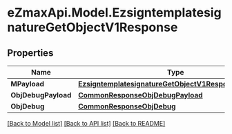 
# eZmaxApi.Model.EzsigntemplatesignatureGetObjectV1Response

## Properties

Name | Type | Description | Notes
------------ | ------------- | ------------- | -------------
**MPayload** | [**EzsigntemplatesignatureGetObjectV1ResponseMPayload**](EzsigntemplatesignatureGetObjectV1ResponseMPayload.md) |  | 
**ObjDebugPayload** | [**CommonResponseObjDebugPayload**](CommonResponseObjDebugPayload.md) |  | [optional] 
**ObjDebug** | [**CommonResponseObjDebug**](CommonResponseObjDebug.md) |  | [optional] 

[[Back to Model list]](../README.md#documentation-for-models)
[[Back to API list]](../README.md#documentation-for-api-endpoints)
[[Back to README]](../README.md)

